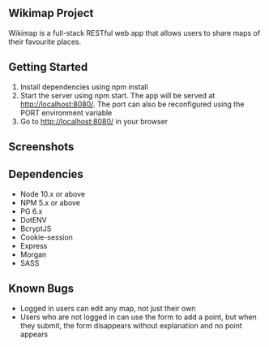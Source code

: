 ## Wikimap Project

Wikimap is a full-stack RESTful web app that allows users to share maps of their favourite places.

## Getting Started

1. Install dependencies using npm install
2. Start the server using npm start. The app will be served at <http://localhost:8080/>. The port can also be reconfigured using the PORT environment variable 
3. Go to <http://localhost:8080/> in your browser

## Screenshots

## Dependencies

- Node 10.x or above
- NPM 5.x or above
- PG 6.x
- DotENV
- BcryptJS
- Cookie-session
- Express
- Morgan
- SASS

## Known Bugs
 - Logged in users can edit any map, not just their own
 - Users who are not logged in can use the form to add a point, but when they submit, the form disappears without explanation and no point appears
